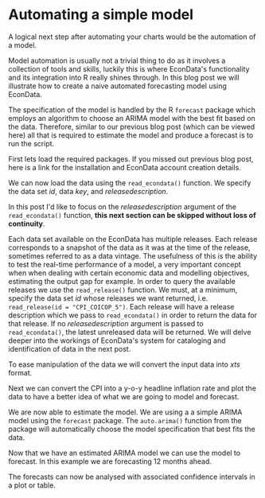 # Automating a simple model

A logical next step after automating your charts would be the automation of a model. 

Model automation is usually not a trivial thing to do as it involves a collection of tools and skills, luckily this is where EconData's functionality and its integration into R really shines through. In this blog post we will illustrate how to create a naive automated forecasting model using EconData. 

The specification of the model is handled by the R `forecast` package which employs an algorithm to choose an ARIMA model with the best fit based on the data. Therefore, similar to our previous blog post (which can be viewed here) all that is required to estimate the model and produce a forecast is to run the script. 

First lets load the required packages. If you missed out previous blog post, here is a link for the installation and EconData account creation details.

We can now load the data using the `read_econdata()` function. We specify the data set _id_, data _key_, and _releasedescription_. 

In this post I'd like to focus on the _releasedescription_ argument of the `read_econdata()` function, **this next section can be skipped without loss of continuity**.

Each data set available on the EconData has multiple releases. Each release corresponds to a snapshot of the data as it was at the time of the release, sometimes referred to as a data vintage. The usefulness of this is the ability to test the real-time performance of a model, a very important concept when when dealing with certain economic data and modelling objectives, estimating the output gap for example. In order to query the available releases we use the `read_release()` function. We must, at a minimum, specify the data set _id_ whose releases we want returned, i.e. `read_release(id = "CPI_COICOP_5")`. Each release will have a release description which we pass to `read_econdata()` in order to return the data for that release. If no _releasedescription_ argument is passed to `read_econdata()`, the latest unreleased data will be returned. We will delve deeper into the workings of EconData's system for cataloging and identification of data in the next post.

To ease manipulation of the data we will convert the input data into _xts_ format.

Next we can convert the CPI into a y-o-y headline inflation rate and plot the data to have a better idea of what we are going to model and forecast. 

We are now able to estimate the model. We are using a a simple ARIMA model using the `forecast` package. The `auto.arima()` function from the package will automatically choose the model specification that best fits the data. 

Now that we have an estimated ARIMA model we can use the model to forecast. In this example we are forecasting 12 months ahead.

The forecasts can now be analysed with associated confidence intervals in a plot or table.
